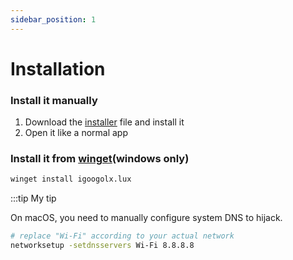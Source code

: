 ```yaml
---
sidebar_position: 1
---
```


# Installation



### Install it manually
1. Download the [installer](https://github.com/igoogolx/lux/releases) file and install it
2. Open it like a normal app

### Install it from [winget](https://github.com/microsoft/winget-cli)(windows only)
```sh
winget install igoogolx.lux
```


:::tip My tip

On macOS, you need to manually configure system DNS to hijack.

```sh
# replace "Wi-Fi" according to your actual network
networksetup -setdnsservers Wi-Fi 8.8.8.8
```

